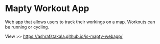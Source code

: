 # Mapty Workout App

Web app that allows users to track their workings on a map. Workouts can be running or cycling.

View >> https://ashrafstakala.github.io/js-mapty-webapp/
